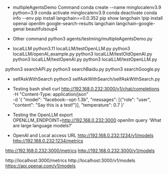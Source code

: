 * multipleAgentsDemo Command
conda create --name minglocalenv3.9 python=3.9
conda activate minglocalenv3.9
conda deactivate
conda info --env
pip install langchain==0.0.352
pip show langchain
!pip install openai openllm google-search-results langchain langchain-google-genai beautifulsoup4


* Other command
python3 agents/testming/multipleAgentsDemo.py

* localLLM
python3.11 localLLM/testOpenLLM.py
python3 localLLM/openAI_example.py
python3 localLLM/testOldOpenAI.py
python3 localLLM/testOpenAI.py
python3 localLLM/testOpenLLM.py

python3 searchAPI.py
python3 searchBaidu.py
python3 searchGoogle.py

* selfAskWithSearch
python3 selfAskWithSearch/selfAskWithSearch.py

* Testing bash shell
curl http://192.168.0.232:3000/v1/chat/completions \
  -H "Content-Type: application/json" \
  -d '{
     "model": "facebook--opt-1.3b",
     "messages": [{"role": "user", "content": "Say this is a test!"}],
     "temperature": 0.7
   }'

* Testing the OpenLLM
export OPENLLM_ENDPOINT=http://192.168.0.232:3000
openllm query 'What are large language models?'

* OpenAI and Local access URL
http://192.168.0.232:1234/v1/models
http://192.168.0.232:1234/metrics

http://192.168.0.232:3000/metrics
http://192.168.0.232:3000/v1/models

http://localhost:3000/metrics
http://localhost:3000/v1/models
https://api.openai.com/v1/models

